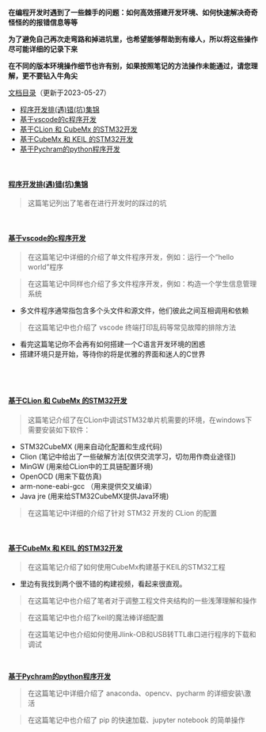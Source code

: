 **在编程开发时遇到了一些棘手的问题：如何高效搭建开发环境、如何快速解决奇奇怪怪的的报错信息等等**

**为了避免自己再次走弯路和掉进坑里，也希望能够帮助到有缘人，所以将这些操作尽可能详细的记录下来**

**在不同的版本环境操作细节也许有别，如果按照笔记的方法操作未能通过，请您理解，更不要钻入牛角尖**

[文档目录](#)（更新于2023-05-27）

- [程序开发排(遇)错(坑)集锦](#jump1)
- [基于vscode的c程序开发](#jump2)
- [基于CLion 和 CubeMx 的STM32开发](#jump3)
- [基于CubeMx 和 KEIL 的STM32开发](#jump4)
- [基于Pychram的python程序开发](#jump5)

&emsp;


#### <a id="jump1">[程序开发排(遇)错(坑)集锦](https://note.youdao.com/s/Ia47aSut)</a>
> 这篇笔记列出了笔者在进行开发时的踩过的坑

&emsp;

#### <a id="jump2">[基于vscode的c程序开发](https://note.youdao.com/s/CisHoFe)</a>
> 在这篇笔记中详细的介绍了单文件程序开发，例如：运行一个“hello world”程序

> 在这篇笔记中同样也介绍了多文件程序开发，例如：构造一个学生信息管理系统
- 多文件程序通常指包含多个头文件和源文件，他们彼此之间互相调用和依赖
> 在这篇笔记中也介绍了 vscode 终端打印乱码等常见故障的排除方法
- 看完这篇笔记你不会再有如何搭建一个C语言开发环境的困惑
- 搭建环境只是开始，等待你的将是优雅的界面和迷人的C世界

&emsp;
---
#### <a id="jump3">[基于CLion 和 CubeMx 的STM32开发](https://note.youdao.com/s/OiOrOPUA)</a>
> 这篇笔记介绍了在CLion中调试STM32单片机需要的环境，在windows下需要安装如下软件：
-  STM32CubeMX   (用来自动化配置和生成代码)
-  Clion    (笔记中给出了一些破解方法[仅供交流学习，切勿用作商业途径])
-  MinGW    (用来给CLion中的工具链配置环境)
-  OpenOCD     (用来下载仿真)
-  arm-none-eabi-gcc    （用来提供交叉编译）
-  Java jre    (用来给STM32CubeMX提供Java环境)
> 在这篇笔记中详细的介绍了针对 STM32 开发的 CLion 的配置




&emsp;

#### <a id="jump4">[基于CubeMx 和 KEIL 的STM32开发](https://note.youdao.com/s/OiOrOPUA)</a>
> 在这篇笔记介绍了如何使用CubeMx构建基于KEIL的STM32工程
  - 里边有我找到两个很不错的构建视频，看起来很直观。 
> 在这篇笔记中也介绍了笔者对于调整工程文件夹结构的一些浅薄理解和操作

> 在这篇笔记中也介绍了keil的魔法棒详细配置

> 在这篇笔记中也介绍如何使用Jlink-OB和USB转TTL串口进行程序的下载和调试



&emsp;

**<a id="jump5">[基于Pychram的python程序开发](https://note.youdao.com/s/QRXR7oEg)</a>**
> 在这篇笔记中详细介绍了 anaconda、opencv、pycharm 的详细安装\激活

> 在这篇笔记中也介绍了 pip 的快速加载、jupyter notebook 的简单操作





